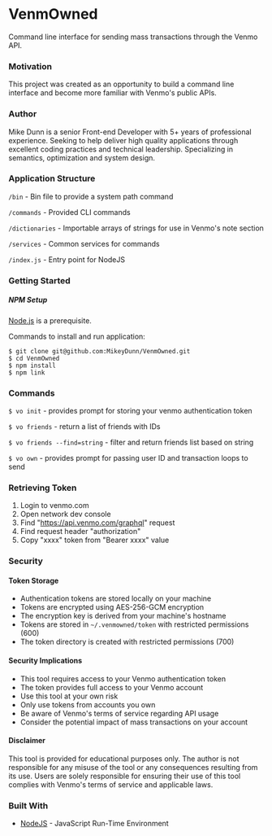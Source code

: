 # VenmOwned

Command line interface for sending mass transactions through the Venmo API.

### Motivation

This project was created as an opportunity to build a command line interface and become more familiar with Venmo's public APIs.

### Author

Mike Dunn is a senior Front-end Developer with 5+ years of professional experience. Seeking to help deliver high quality applications through excellent coding practices and technical leadership. Specializing in semantics, optimization and system design.

### Application Structure

`/bin` - Bin file to provide a system path command

`/commands` - Provided CLI commands

`/dictionaries` - Importable arrays of strings for use in Venmo's note section

`/services` - Common services for commands

`/index.js` - Entry point for NodeJS

### Getting Started

##### NPM Setup

[Node.js](https://nodejs.org) is a prerequisite.

Commands to install and run application:

```
$ git clone git@github.com:MikeyDunn/VenmOwned.git
$ cd VenmOwned
$ npm install
$ npm link
```

### Commands

`$ vo init` - provides prompt for storing your venmo authentication token

`$ vo friends` - return a list of friends with IDs

`$ vo friends --find=string` - filter and return friends list based on string

`$ vo own` - provides prompt for passing user ID and transaction loops to send

### Retrieving Token

1. Login to venmo.com
2. Open network dev console
3. Find "https://api.venmo.com/graphql" request
4. Find  request header "authorization"
5. Copy "xxxx" token from "Bearer xxxx" value

### Security

#### Token Storage
- Authentication tokens are stored locally on your machine
- Tokens are encrypted using AES-256-GCM encryption
- The encryption key is derived from your machine's hostname
- Tokens are stored in `~/.venmowned/token` with restricted permissions (600)
- The token directory is created with restricted permissions (700)

#### Security Implications
- This tool requires access to your Venmo authentication token
- The token provides full access to your Venmo account
- Use this tool at your own risk
- Only use tokens from accounts you own
- Be aware of Venmo's terms of service regarding API usage
- Consider the potential impact of mass transactions on your account

#### Disclaimer
This tool is provided for educational purposes only. The author is not responsible for any misuse of the tool or any consequences resulting from its use. Users are solely responsible for ensuring their use of this tool complies with Venmo's terms of service and applicable laws.

### Built With

* [NodeJS](https://nodejs.org/) - JavaScript Run-Time Environment
